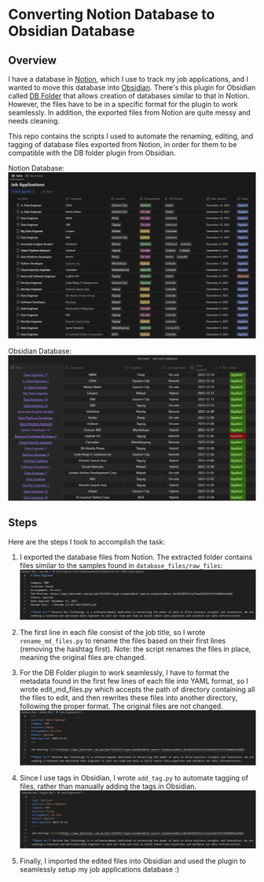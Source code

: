 # Converting Notion Database to Obsidian Database

## Overview
I have a database in [Notion](https://www.notion.so/), which I use to track my job applications, and I wanted to move this database into [Obsidian](https://obsidian.md/). There's this plugin for Obsidian called [DB Folder](https://rafaelgb.github.io/obsidian-db-folder/) that allows creation of databases similar to that in Notion. However, the files have to be in a specific format for the plugin to work seamlessly. In addition, the exported files from Notion are quite messy and needs cleaning. 

This repo contains the scripts I used to automate the renaming, editing, and tagging of database files exported from Notion, in order for them to be compatible with the DB folder plugin from Obsidian.

Notion Database:
![notion](images/notion_job_hunt_database.png)

Obsidian Database:
![obsidian](images/obsidian_job_hunt_database.png)

## Steps
Here are the steps I took to accomplish the task:

1. I exported the database files from Notion. The extracted folder contains files similar to the samples found in `database_files/raw_files`:
![Alt text](images/image.png)

2. The first line in each file consist of the job title, so I wrote `rename_md_files.py` to rename the files based on their first lines (removing the hashtag first). Note: the script renames the files in place, meaning the original files are changed.

3. For the DB Folder plugin to work seamlessly, I have to format the metadata found in the first few lines of each file into YAML format, so I wrote edit_md_files.py which accepts the path of directory containing all the files to edit, and then rewrites these files into another directory, following the proper format. The original files are not changed. 
![Alt text](images/image-1.png)

4. Since I use tags in Obsidian, I wrote `add_tag.py` to automate tagging of files, rather than manually adding the tags in Obsidian.
![Alt text](images/image-2.png)

5. Finally, I imported the edited files into Obsidian and used the plugin to seamlessly setup my job applications database :)